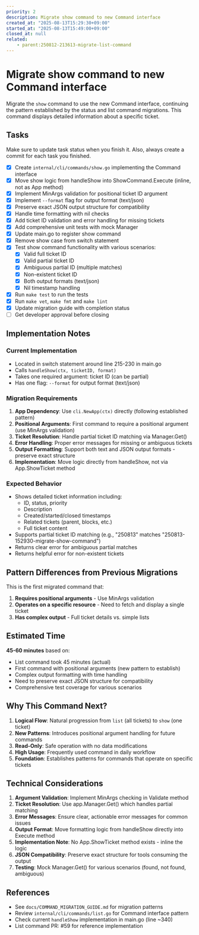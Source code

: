 ```yaml
---
priority: 2
description: Migrate show command to new Command interface
created_at: "2025-08-13T15:29:30+09:00"
started_at: "2025-08-13T15:49:00+09:00"
closed_at: null
related:
    - parent:250812-213613-migrate-list-command
---
```


# Migrate show command to new Command interface

Migrate the `show` command to use the new Command interface, continuing the pattern established by the status and list command migrations. This command displays detailed information about a specific ticket.

## Tasks
Make sure to update task status when you finish it. Also, always create a commit for each task you finished.

- [x] Create `internal/cli/commands/show.go` implementing the Command interface
- [x] Move show logic from handleShow into ShowCommand.Execute (inline, not as App method)
- [x] Implement MinArgs validation for positional ticket ID argument
- [x] Implement `--format` flag for output format (text/json)
- [x] Preserve exact JSON output structure for compatibility
- [x] Handle time formatting with nil checks
- [x] Add ticket ID validation and error handling for missing tickets
- [x] Add comprehensive unit tests with mock Manager
- [x] Update main.go to register show command
- [x] Remove show case from switch statement
- [x] Test show command functionality with various scenarios:
  - [x] Valid full ticket ID
  - [x] Valid partial ticket ID
  - [x] Ambiguous partial ID (multiple matches)
  - [x] Non-existent ticket ID
  - [x] Both output formats (text/json)
  - [x] Nil timestamp handling
- [x] Run `make test` to run the tests
- [x] Run `make vet`, `make fmt` and `make lint`
- [x] Update migration guide with completion status
- [ ] Get developer approval before closing

## Implementation Notes

### Current Implementation
- Located in switch statement around line 215-230 in main.go
- Calls `handleShow(ctx, ticketID, format)`
- Takes one required argument: ticket ID (can be partial)
- Has one flag: `--format` for output format (text/json)

### Migration Requirements
1. **App Dependency**: Use `cli.NewApp(ctx)` directly (following established pattern)
2. **Positional Arguments**: First command to require a positional argument (use MinArgs validation)
3. **Ticket Resolution**: Handle partial ticket ID matching via Manager.Get()
4. **Error Handling**: Proper error messages for missing or ambiguous tickets
5. **Output Formatting**: Support both text and JSON output formats - preserve exact structure
6. **Implementation**: Move logic directly from handleShow, not via App.ShowTicket method

### Expected Behavior
- Shows detailed ticket information including:
  - ID, status, priority
  - Description
  - Created/started/closed timestamps
  - Related tickets (parent, blocks, etc.)
  - Full ticket content
- Supports partial ticket ID matching (e.g., "250813" matches "250813-152930-migrate-show-command")
- Returns clear error for ambiguous partial matches
- Returns helpful error for non-existent tickets

## Pattern Differences from Previous Migrations

This is the first migrated command that:
1. **Requires positional arguments** - Use MinArgs validation
2. **Operates on a specific resource** - Need to fetch and display a single ticket
3. **Has complex output** - Full ticket details vs. simple lists

## Estimated Time
**45-60 minutes** based on:
- List command took 45 minutes (actual)
- First command with positional arguments (new pattern to establish)
- Complex output formatting with time handling
- Need to preserve exact JSON structure for compatibility
- Comprehensive test coverage for various scenarios

## Why This Command Next?

1. **Logical Flow**: Natural progression from `list` (all tickets) to `show` (one ticket)
2. **New Patterns**: Introduces positional argument handling for future commands
3. **Read-Only**: Safe operation with no data modifications
4. **High Usage**: Frequently used command in daily workflow
5. **Foundation**: Establishes patterns for commands that operate on specific tickets

## Technical Considerations

1. **Argument Validation**: Implement MinArgs checking in Validate method
2. **Ticket Resolution**: Use app.Manager.Get() which handles partial matching
3. **Error Messages**: Ensure clear, actionable error messages for common issues
4. **Output Format**: Move formatting logic from handleShow directly into Execute method
5. **Implementation Note**: No App.ShowTicket method exists - inline the logic
6. **JSON Compatibility**: Preserve exact structure for tools consuming the output
7. **Testing**: Mock Manager.Get() for various scenarios (found, not found, ambiguous)

## References

- See `docs/COMMAND_MIGRATION_GUIDE.md` for migration patterns
- Review `internal/cli/commands/list.go` for Command interface pattern
- Check current `handleShow` implementation in main.go (line ~340)
- List command PR: #59 for reference implementation